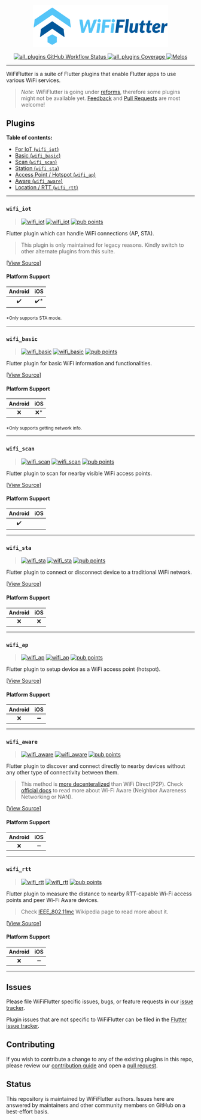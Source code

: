 <a href="https://wifi.flutternetwork.dev">
  <p align="center">  
    <img width="360px" src="logo/logo+name_color.png">
  </p>
</a>

<p align="center">
  <a href="https://github.com/alternadom/WiFiFlutter/actions?query=workflow%3Aall_plugins">
    <img src="https://github.com/alternadom/WiFiFlutter/workflows/all_plugins/badge.svg" alt="all_plugins GitHub Workflow Status"/>
  </a>
  <a href="https://codecov.io/gh/alternadom/WiFiFlutter/">
    <img src="https://codecov.io/gh/alternadom/WiFiFlutter/graph/badge.svg" alt="all_plugins Coverage"/>
  </a>
  <a href="https://github.com/invertase/melos#readme-badge">
    <img src="https://img.shields.io/badge/maintained%20with-melos-f700ff.svg" alt="Melos" />
  </a>
</p>

---

WiFiFlutter is a suite of Flutter plugins that enable Flutter apps to use various WiFi services.

> *Note*: WiFiFlutter is going under [reforms](https://github.com/flutternetwork/WiFiFlutter/discussions/229), therefore some plugins might not be available yet. [Feedback](https://github.com/alternadom/WiFiFlutter/issues) and [Pull Requests](https://github.com/alternadom/WiFiFlutter/pulls) are most welcome!

## Plugins

**Table of contents:**

- [For IoT (`wifi_iot`)](#wifi_iot)
- [Basic (`wifi_basic`)](#wifi_basic)
- [Scan (`wifi_scan`)](#wifi_scan)
- [Station (`wifi_sta`)](#wifi_sta)
- [Access Point / Hotspot (`wifi_ap`)](#wifi_ap)
- [Aware (`wifi_aware`)](#wifi_aware)
- [Location / RTT  (`wifi_rtt`)](#wifi_rtt)

---

### `wifi_iot`
> [![wifi_iot][iot_workflow_badge]][iot_workflow] [![wifi_iot][iot_pub_badge]][iot_pub] [![pub points][iot_pub_points_badge]][iot_pub_points]

Flutter plugin which can handle WiFi connections (AP, STA).
> This plugin is only maintained for legacy reasons. Kindly switch to other alternate plugins from this suite.

[[View Source][iot_code]]

#### Platform Support
| Android | iOS |
| :-----: | :-: |
|    ✔️    |  ✔️* |

<sub>*Only supports STA mode.</sub>

---

### `wifi_basic`
> [![wifi_basic][basic_workflow_badge]][basic_workflow] [![wifi_basic][basic_pub_badge]][basic_pub] [![pub points][basic_pub_points_badge]][basic_pub_points]

Flutter plugin for basic WiFi information and functionalities.

[[View Source][basic_code]]

#### Platform Support
| Android | iOS |
| :-----: | :-: |
|    ❌    |  ❌* |

<sub>*Only supports getting network info.</sub>

---

### `wifi_scan`
> [![wifi_scan][scan_workflow_badge]][scan_workflow] [![wifi_scan][scan_pub_badge]][scan_pub] [![pub points][scan_pub_points_badge]][scan_pub_points]

Flutter plugin to scan for nearby visible WiFi access points.

[[View Source][scan_code]]

#### Platform Support
| Android | iOS |
| :-----: | :-: |
|   ✔️    |     |

---

### `wifi_sta`
> [![wifi_sta][sta_workflow_badge]][sta_workflow] [![wifi_sta][sta_pub_badge]][sta_pub] [![pub points][sta_pub_points_badge]][sta_pub_points]

Flutter plugin to connect or disconnect device to a traditional WiFi network.

[[View Source][sta_code]]

#### Platform Support
| Android | iOS |
| :-----: | :-: |
|    ❌    |  ❌  |

---

### `wifi_ap`
> [![wifi_ap][ap_workflow_badge]][ap_workflow] [![wifi_ap][ap_pub_badge]][ap_pub] [![pub points][ap_pub_points_badge]][ap_pub_points]

Flutter plugin to setup device as a WiFi access point (hotspot).

[[View Source][ap_code]]

#### Platform Support
| Android | iOS |
| :-----: | :-: |
|    ❌    |  ➖ |

---

### `wifi_aware`
> [![wifi_aware][aware_workflow_badge]][aware_workflow] [![wifi_aware][aware_pub_badge]][aware_pub] [![pub points][aware_pub_points_badge]][aware_pub_points]

Flutter plugin to discover and connect directly to nearby devices without any other type of connectivity between them.
> This method is [more decenteralized][aware_direct_differences] than WiFi Direct(P2P). Check [official docs][aware_official_docs] to read more about Wi-Fi Aware (Neighbor Awareness Networking or NAN).

[[View Source][aware_code]]

#### Platform Support
| Android | iOS |
| :-----: | :-: |
|    ❌    |  ➖ |

---

### `wifi_rtt`
> [![wifi_rtt][rtt_workflow_badge]][rtt_workflow] [![wifi_rtt][rtt_pub_badge]][rtt_pub] [![pub points][rtt_pub_points_badge]][rtt_pub_points]

Flutter plugin to measure the distance to nearby RTT-capable Wi-Fi access points and peer Wi-Fi Aware devices. 
> Check [IEEE_802.11mc][rtt_wikipedia] Wikipedia page to read more about it.

[[View Source][rtt_code]]

#### Platform Support
| Android | iOS |
| :-----: | :-: |
|    ❌    |  ➖ |

---

## Issues

Please file WiFiFlutter specific issues, bugs, or feature requests in our [issue tracker](https://github.com/alternadom/WiFiFlutter/issues/new).

Plugin issues that are not specific to WiFiFlutter can be filed in the [Flutter issue tracker](https://github.com/flutter/flutter/issues/new).

## Contributing

If you wish to contribute a change to any of the existing plugins in this repo,
please review our [contribution guide](https://github.com/alternadom/WiFiFlutter/blob/master/CONTRIBUTING.md)
and open a [pull request](https://github.com/alternadom/WiFiFlutter/pulls).

## Status

This repository is maintained by WiFiFlutter authors. Issues here are answered by maintainers and other community members on GitHub on a best-effort basis.

<!-- links -->
[iot_code]: https://github.com/alternadom/WiFiFlutter/tree/master/packages/wifi_iot
[iot_workflow]: https://github.com/alternadom/WiFiFlutter/actions/workflows/wifi_iot.yaml
[iot_workflow_badge]: https://github.com/alternadom/WiFiFlutter/actions/workflows/wifi_iot.yaml/badge.svg
[iot_pub]: https://pub.dev/packages/wifi_iot
[iot_pub_badge]: https://img.shields.io/pub/v/wifi_iot.svg
[iot_pub_points]: https://pub.dev/packages/wifi_iot/score
[iot_pub_points_badge]: https://badges.bar/wifi_iot/pub%20points

[basic_code]: https://github.com/alternadom/WiFiFlutter/tree/master/packages/wifi_basic
[basic_workflow]: https://github.com/alternadom/WiFiFlutter/actions/workflows/wifi_basic.yaml
[basic_workflow_badge]: https://github.com/alternadom/WiFiFlutter/actions/workflows/wifi_basic.yaml/badge.svg
[basic_pub]: https://pub.dev/packages/wifi_basic
[basic_pub_badge]: https://img.shields.io/pub/v/wifi_basic.svg
[basic_pub_points]: https://pub.dev/packages/wifi_basic/score
[basic_pub_points_badge]: https://badges.bar/wifi_basic/pub%20points

[scan_code]: https://github.com/alternadom/WiFiFlutter/tree/master/packages/wifi_scan
[scan_workflow]: https://github.com/alternadom/WiFiFlutter/actions/workflows/wifi_scan.yaml
[scan_workflow_badge]: https://github.com/alternadom/WiFiFlutter/actions/workflows/wifi_scan.yaml/badge.svg
[scan_pub]: https://pub.dev/packages/wifi_scan
[scan_pub_badge]: https://img.shields.io/pub/v/wifi_scan.svg
[scan_pub_points]: https://pub.dev/packages/wifi_scan/score
[scan_pub_points_badge]: https://badges.bar/wifi_scan/pub%20points

[sta_code]: https://github.com/alternadom/WiFiFlutter/tree/master/packages/wifi_sta
[sta_workflow]: https://github.com/alternadom/WiFiFlutter/actions/workflows/wifi_sta.yaml
[sta_workflow_badge]: https://github.com/alternadom/WiFiFlutter/actions/workflows/wifi_sta.yaml/badge.svg
[sta_pub]: https://pub.dev/packages/wifi_sta
[sta_pub_badge]: https://img.shields.io/pub/v/wifi_sta.svg
[sta_pub_points]: https://pub.dev/packages/wifi_sta/score
[sta_pub_points_badge]: https://badges.bar/wifi_sta/pub%20points

[ap_code]: https://github.com/alternadom/WiFiFlutter/tree/master/packages/wifi_ap
[ap_workflow]: https://github.com/alternadom/WiFiFlutter/actions/workflows/wifi_ap.yaml
[ap_workflow_badge]: https://github.com/alternadom/WiFiFlutter/actions/workflows/wifi_ap.yaml/badge.svg
[ap_pub]: https://pub.dev/packages/wifi_ap
[ap_pub_badge]: https://img.shields.io/pub/v/wifi_ap.svg
[ap_pub_points]: https://pub.dev/packages/wifi_ap/score
[ap_pub_points_badge]: https://badges.bar/wifi_ap/pub%20points

[aware_code]: https://github.com/alternadom/WiFiFlutter/tree/master/packages/wifi_aware
[aware_workflow]: https://github.com/alternadom/WiFiFlutter/actions/workflows/wifi_aware.yaml
[aware_workflow_badge]: https://github.com/alternadom/WiFiFlutter/actions/workflows/wifi_aware.yaml/badge.svg
[aware_pub]: https://pub.dev/packages/wifi_aware
[aware_pub_badge]: https://img.shields.io/pub/v/wifi_aware.svg
[aware_pub_points]: https://pub.dev/packages/wifi_aware/score
[aware_pub_points_badge]: https://badges.bar/wifi_aware/pub%20points
[aware_official_docs]: https://www.wi-fi.org/discover-wi-fi/wi-fi-aware
[aware_direct_differences]: https://www.wi-fi.org/knowledge-center/faq/what-is-the-relationship-between-wi-fi-aware-and-wi-fi-direct

[rtt_code]: https://github.com/alternadom/WiFiFlutter/tree/master/packages/wifi_rtt
[rtt_workflow]: https://github.com/alternadom/WiFiFlutter/actions/workflows/wifi_rtt.yaml
[rtt_workflow_badge]: https://github.com/alternadom/WiFiFlutter/actions/workflows/wifi_rtt.yaml/badge.svg
[rtt_pub]: https://pub.dev/packages/wifi_rtt
[rtt_pub_badge]: https://img.shields.io/pub/v/wifi_rtt.svg
[rtt_pub_points]: https://pub.dev/packages/wifi_rtt/score
[rtt_pub_points_badge]: https://badges.bar/wifi_rtt/pub%20points
[rtt_wikipedia]: https://en.wikipedia.org/wiki/IEEE_802.11mc
